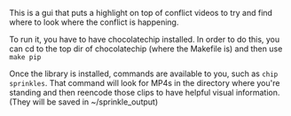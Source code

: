 This is a gui that puts a highlight on top of conflict videos to try and find
where to look where the conflict is happening.

To run it, you have to have chocolatechip installed. In order to do this,
you can cd to the top dir of chocolatechip (where the Makefile is) and then
use `make pip`

Once the library is installed, commands are available to you, such as
`chip sprinkles`. That command will look for MP4s in the directory where you're
standing and then reencode those clips to have helpful visual information.
(They will be saved in ~/sprinkle_output)

